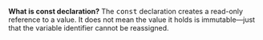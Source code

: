 **What is const declaration?**
The <kbd>const</kbd> declaration creates a read-only reference to a value. It does not mean the value it holds is immutable—just that the variable identifier cannot be reassigned.